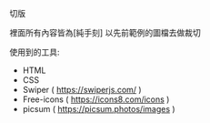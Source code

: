 切版

裡面所有內容皆為[純手刻]
以先前範例的圖檔去做裁切

使用到的工具:

- HTML
- CSS
- Swiper ( https://swiperjs.com/ )
- Free-icons ( https://icons8.com/icons )
- picsum ( https://picsum.photos/images )

